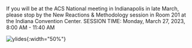 If you will be at the ACS National meeting in Indianapolis in late March, please stop by the New Reactions & Methodology session in Room 201 at the Indiana Convention Center. SESSION TIME: Monday, March 27, 2023, 8:00 AM - 11:40 AM


![ylides](/_assets/toc_graphic.png){:width="50%"}

